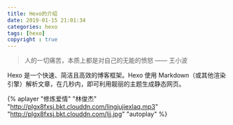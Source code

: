 ```yaml
---
title: Hexo的介绍
date: 2019-01-15 21:01:34
categories: hexo
tags: [hexo]
copyright : true
---
```

<blockquote class="blockquote-center">人的一切痛苦，本质上都是对自己的无能的愤怒 —— 王小波</blockquote>

<!-- more -->
Hexo 是一个快速、简洁且高效的博客框架。Hexo 使用 Markdown（或其他渲染引擎）解析文章，在几秒内，即可利用靓丽的主题生成静态网页。

{% aplayer "修炼爱情" "林俊杰" "http://plgx8fxsj.bkt.clouddn.com/lingjujiexlaq.mp3" "http://plgx8fxsj.bkt.clouddn.com/ljj.jpg" "autoplay" %}
